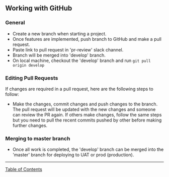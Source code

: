 ## Working with GitHub

### General
- Create a new branch when starting a project.
- Once features are implemented, push branch to GitHub and make a pull request.
- Paste link to pull request in 'pr-review' slack channel.
- Branch will be merged into 'develop' branch.
- On local machine, checkout the 'develop' branch and run `git pull	origin develop`

### Editing Pull Requests
If changes are required in a pull request, here are the following steps to follow:
- Make the changes, commit changes and push changes to the branch. The pull request will be updated with the new changes and someone can review the PR again.
If others make changes, follow the same steps but you need to pull the recent commits pushed by other before making further changes.

### Merging to master branch
- Once all work is completed, the 'develop' branch can be merged into the 'master' branch for deploying to UAT or prod (production).


***
[Table of Contents](../README.md)